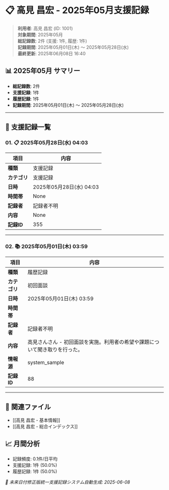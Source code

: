 # 📋 高見 昌宏 - 2025年05月支援記録

> **利用者**: 高見 昌宏 (ID: 1001)  
> **対象期間**: 2025年05月  
> **総記録数**: 2件 (支援: 1件, 履歴: 1件)  
> **記録期間**: 2025年05月01日(木) ～ 2025年05月28日(水)  
> **最終更新**: 2025年06月08日 16:40

## 📊 2025年05月 サマリー
- **総記録数**: 2件
- **支援記録**: 1件
- **履歴記録**: 1件
- **記録期間**: 2025年05月01日(木) ～ 2025年05月28日(水)

---

## 📝 支援記録一覧

### 01. 📋 2025年05月28日(水) 04:03

| 項目 | 内容 |
|------|------|
| **種類** | 支援記録 |
| **カテゴリ** | 支援記録 |
| **日時** | 2025年05月28日(水) 04:03 |
| **時間帯** | None |
| **記録者** | 記録者不明 |
| **内容** | None |
| **記録ID** | 355 |

---

### 02. 📚 2025年05月01日(木) 03:59

| 項目 | 内容 |
|------|------|
| **種類** | 履歴記録 |
| **カテゴリ** | 初回面談 |
| **日時** | 2025年05月01日(木) 03:59 |
| **時間帯** |  |
| **記録者** | 記録者不明 |
| **内容** | 高見さんさん - 初回面談を実施。利用者の希望や課題について聞き取りを行った。 |
| **情報源** | system_sample |
| **記録ID** | 88 |

---

## 🔗 関連ファイル
- [[高見 昌宏 - 基本情報]]
- [[高見 昌宏 - 総合インデックス]]

## 📈 月間分析
- 記録頻度: 0.1件/日平均
- 支援記録: 1件 (50.0%)
- 履歴記録: 1件 (50.0%)

*🔄 未来日付修正版統一支援記録システム自動生成: 2025-06-08*